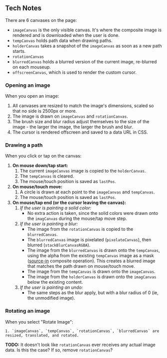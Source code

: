 ## Tech Notes

There are 6 canvases on the page:

* `imageCanvas` is the only visible canvas. It's where the composite image is rendered and is downloaded when the user is done.
* `tempCanvas` holds path data when drawing paths.
* `holderCanvas` takes a snapshot of the `imageCanvas` as soon as a new path starts.
* `rotationCanvas`
* `blurredCanvas` holds a blurred version of the current image, re-blurred on each mouseup.
* `offscreenCanvas`, which is used to render the custom cursor.

### Opening an image

When you open an image:

1. All canvases are resized to match the image's dimensions, scaled so that no side is 2500px or more.
1. The image is drawn on `imageCanvas` and `rotationCanvas`.
1. The brush size and blur radius adjust themselves to the size of the image - the larger the image, the larger the brush and blur.
1. The cursor is rendered offscreen and saved to a data URL in CSS.

### Drawing a path

When you click or tap on the canvas:

1. **On mouse down/tap start:**
    1. The current `imageCanvas` image is copied to the `holderCanvas`.
    1. The `tempCanvas` is cleared. 
    1. The mouse/touch position is saved as `lastPos`.
1. **On mouse/touch move:**
    1. A circle is drawn at each point to the `imageCanvas` and `tempCanvas`.
    1. The mouse/touch position is saved as `lastPos`.
1. **On mouse/tap end (or the cursor leaving the canvas):**
    1. *If the user is painting a solid color:*
        * No extra action is taken, since the solid colors were drawn onto the `imagCanvas` during the mouse/tap move step.
    1. *If the user is painting a blur:*
        * The image from the `rotationCanvas` is copied to the `blurredCanvas`.
        * The `blurredCanvas` image is pixelated (`pixelateCanvas`), then blurred (`stackBlurCanvasRGBA`).
        * The image from the `blurredCanvas` is drawn onto the `tempCanvas`, using the alpha from the existing `tempCanvas` image as a mask ([source-in](https://developer.mozilla.org/en-US/docs/Web/API/CanvasRenderingContext2D/globalCompositeOperation) composite operation). This creates a blurred image that matches the path drawn on mouse/touch move.
        * The image from the `tempCanvas` is drawn onto the `imageCanvas`.
        * The image from the `holderCanvas` is drawn onto the `imagCanvas` below the existing content.
    1. *If the user is painting an undo:*
        * The same steps as the blur apply, but with a blur radius of 0 (ie, the unmodified image).
        
### Rotating an image

When you select "Rotate Image":
    
    1. `imageCanvas`, `tempCanvas`, `rotationCanvas`, `blurredCanvas` are resized, translated, and rotated.

**TODO:** It doesn't look like `rotationCanvas` ever receives any actual image data. Is this the case? If so, remove `rotationCanvas`?
